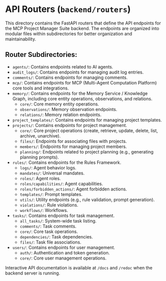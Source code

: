 # API Routers (`backend/routers`)

This directory contains the FastAPI routers that define the API endpoints for the MCP Project Manager Suite backend. The endpoints are organized into modular files within subdirectories for better organization and maintainability.

## Router Subdirectories:

*   `agents/`: Contains endpoints related to AI agents.
*   `audit_logs/`: Contains endpoints for managing audit log entries.
*   `comments/`: Contains endpoints for managing comments.
*   `mcp/`: Contains endpoints for MCP (Multi-Agent Computation Platform) core tools and integrations.
*   `memory/`: Contains endpoints for the Memory Service / Knowledge Graph, including core entity operations, observations, and relations.
    *   `core/`: Core memory entity operations.
    *   `observations/`: Memory observation endpoints.
    *   `relations/`: Memory relation endpoints.
*   `project_templates/`: Contains endpoints for managing project templates.
*   `projects/`: Contains endpoints for project management.
    *   `core/`: Core project operations (create, retrieve, update, delete, list, archive, unarchive).
    *   `files/`: Endpoints for associating files with projects.
    *   `members/`: Endpoints for managing project members.
    *   `planning/`: Endpoints related to project planning (e.g., generating planning prompts).
*   `rules/`: Contains endpoints for the Rules Framework.
    *   `logs/`: Agent behavior logs.
    *   `mandates/`: Universal mandates.
    *   `roles/`: Agent roles.
    *   `roles/capabilities/`: Agent capabilities.
    *   `roles/forbidden_actions/`: Agent forbidden actions.
    *   `templates/`: Prompt templates.
    *   `utils/`: Utility endpoints (e.g., rule validation, prompt generation).
    *   `violations/`: Rule violations.
    *   `workflows/`: Workflows.
*   `tasks/`: Contains endpoints for task management.
    *   `all_tasks/`: System-wide task listing.
    *   `comments/`: Task comments.
    *   `core/`: Core task operations.
    *   `dependencies/`: Task dependencies.
    *   `files/`: Task file associations.
*   `users/`: Contains endpoints for user management.
    *   `auth/`: Authentication and token generation.
    *   `core/`: Core user management operations.

Interactive API documentation is available at `/docs` and `/redoc` when the backend server is running. 